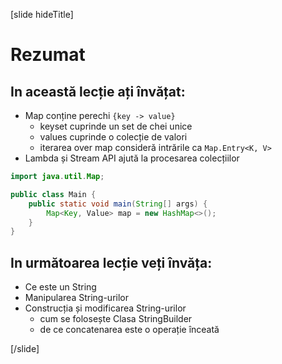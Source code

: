 [slide hideTitle]
# Rezumat



## In această lecție ați învățat:

- Map conține perechi `{key -> value}`
    - keyset cuprinde un set de chei unice
    - values cuprinde o colecție de valori 
    - iterarea over map consideră intrările ca `Map.Entry<K, V>`
- Lambda și Stream API ajută la procesarea colecțiilor 

```java
import java.util.Map;

public class Main {
    public static void main(String[] args) {
        Map<Key, Value> map = new HashMap<>();
    }
}
```
## In următoarea lecție veți învăța:

- Ce este un String
- Manipularea String-urilor
- Construcția și modificarea String-urilor 
    - cum se folosește Clasa StringBuilder 
    - de ce concatenarea este o operație înceată

[/slide]